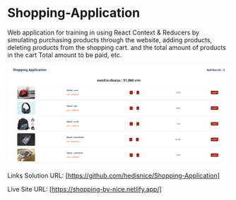 # Shopping-Application

Web application for training in using React Context & Reducers by simulating purchasing products through the website, adding products, deleting products from the shopping cart. and the total amount of products in the cart Total amount to be paid, etc.

![Design preview](./design/desktop-preview.jpg)




Links Solution URL: [https://github.com/hedisnice/Shopping-Application]

Live Site URL: [https://shopping-by-nice.netlify.app/]
